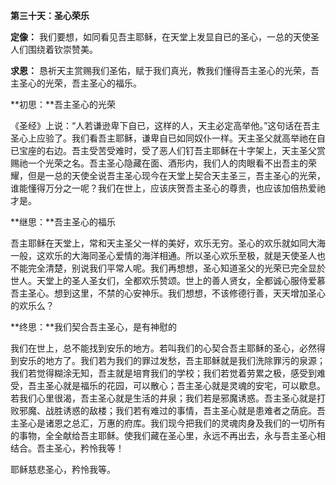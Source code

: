 **第三十天：圣心荣乐**

**定像：** 我们要想，如同看见吾主耶稣，在天堂上发显自已的圣心，一总的天使圣人们围绕着钦崇赞美。

**求恩：** 恳祈天主赏赐我们圣佑，赋于我们真光，教我们懂得吾主圣心的光荣，吾主圣心的光荣，吾主圣心的福乐。

**初思：**吾主圣心的光荣

《圣经》上说：“人若谦逊卑下自已，这样的人，天主必定高举他。”这句话在吾主圣心上应验了。我们看吾主耶稣，谦卑自已如同奴仆一样。天主圣父就高举祂在自已宝座的右边。吾主受苦受难时，受了恶人们钉吾主耶稣在十字架上，天主圣父赏赐祂一个光荣之名。吾主圣心隐藏在面、酒形内，我们人的肉眼看不出吾主的荣耀，但是一总的天使全说吾主圣心现今在天堂上契合天主圣三，吾主圣心的光荣，谁能懂得万分之一呢？我们在世上，应该庆贺吾主圣心的尊贵，也应该加倍热爱祂才是。

**继思：**吾主圣心的福乐

吾主耶稣在天堂上，常和天主圣父一样的美好，欢乐无穷。圣心的欢乐就如同大海一般，这欢乐的大海同圣心爱情的海洋相通。所以圣心欢乐至极，就是天使圣人也不能完全清楚，别说我们平常人呢。我们再想想，圣心知道圣父的光荣已完全显於世人。天堂上的圣人圣女们，全都欢乐赞颂。世上的善人贤女，全都诚心服侍爱慕吾主圣心。想到这里，不禁的心安神乐。我们想想，不该修德行善，天天增加圣心的欢乐么？

**终思：**我们契合吾主圣心，是有神慰的

我们在世上，总不能找到安乐的地方。若叫我们的心契合吾主耶稣的圣心，必然得到安乐的地方了。我们若为我们的罪过发愁，吾主耶稣就是我们洗除罪污的泉源；我们若觉得糊涂无知，吾主就是培育我们的学校；我们若觉着劳累之极，感受到难受，吾主圣心就是福乐的花园，可以散心；吾主圣心就是灵魂的安宅，可以歇息。若我们心里很渴，吾主圣心就是生活的井泉；我们若是邪魔诱惑。吾主圣心就是打败邪魔、战胜诱惑的敌楼；我们若有难过的事情，吾主圣心就是患难者之荫庇。吾主圣心是诸恩之总汇，万惠的府库。我们现今把我们的灵魂肉身及我们的一切所有的事物，全全献给吾主耶稣。使我们藏在圣心里，永远不再出去，永与吾主圣心相结合。吾主圣心，矜怜我等！

耶稣慈悲圣心，矜怜我等。